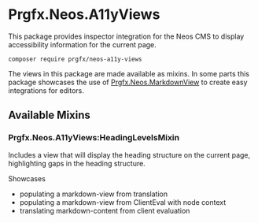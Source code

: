 # Prgfx.Neos.A11yViews

This package provides inspector integration for the Neos CMS to display accessibility information for the current page.

```
composer require prgfx/neos-a11y-views
```

The views in this package are made available as mixins.
In some parts this package showcases the use of [Prgfx.Neos.MarkdownView](https://github.com/Prgfx/Prgfx.Neos.MarkdownView) to create easy integrations for editors.

## Available Mixins

### Prgfx.Neos.A11yViews:HeadingLevelsMixin
Includes a view that will display the heading structure on the current page, highlighting gaps in the heading structure.

Showcases
* populating a markdown-view from translation
* populating a markdown-view from ClientEval with node context
* translating markdown-content from client evaluation
